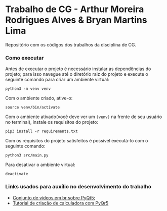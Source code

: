 # Trabalho de CG - Arthur Moreira Rodrigues Alves & Bryan Martins Lima
Repositório com os códigos dos trabalhos da disciplina de CG.

### Como executar
Antes de executar o projeto é necessário instalar as dependências do projeto; para isso navegue até o diretório raiz do
projeto e execute o seguinte comando para criar um ambiente virtual:
```
python3 -m venv venv
```
Com o ambiente criado, ative-o:
```
source venv/bin/activate
```
Com o ambiente ativado(você deve ver um ```(venv)``` na frente de seu usuário no terminal), instale os requisitos do
projeto:
```
pip3 install -r requirements.txt
```
Com os requisitos do projeto satisfeitos é possível executá-lo com o seguinte comando:
```
python3 src/main.py
```
Para desativar o ambiente virtual:
```
deactivate
```

### Links usados para auxílio no desenvolvimento do trabalho
- [Conjunto de vídeos em br sobre PyQt5](https://www.youtube.com/playlist?list=PLwsAoT89dh3qJ8JcprQ8AuHY8AGasvx4G);
- [Tutorial de criação de calculadora com PyQr5](https://realpython.com/python-pyqt-gui-calculator/)